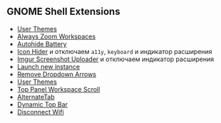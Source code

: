 ## GNOME Shell Extensions

- [User Themes](https://extensions.gnome.org/extension/19/user-themes/)
- [Always Zoom Workspaces](https://extensions.gnome.org/extension/503/always-zoom-workspaces/)
- [Autohide Battery](https://extensions.gnome.org/extension/595/autohide-battery/)
- [Icon Hider](https://extensions.gnome.org/extension/351/icon-hider/)
и отключаем `a11y`, `keyboard` и индикатор расширения
- [Imgur Screenshot Uploader](https://extensions.gnome.org/extension/683/imgur-screenshot-uploader/)
и отключаем индикатор расширения
- [Launch new instance](https://extensions.gnome.org/extension/600/launch-new-instance/)
- [Remove Dropdown Arrows](https://extensions.gnome.org/extension/800/remove-dropdown-arrows/)
- [User Themes](https://extensions.gnome.org/extension/19/user-themes/)
- [Top Panel Workspace Scroll](https://extensions.gnome.org/extension/701/top-panel-workspace-scroll/)
- [AlternateTab](https://extensions.gnome.org/extension/15/alternatetab/)
- [Dynamic Top Bar](https://extensions.gnome.org/extension/885/dynamic-top-bar/)
- [Disconnect Wifi](https://extensions.gnome.org/extension/904/disconnect-wifi/)
